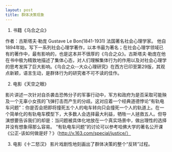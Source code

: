 ```yaml
---
layout: post
title: 群体决策现象
---
```


1. 书籍《乌合之众》

作者：古斯塔夫·勒庞 Gustave Le Bon(1841-1931) 法国著名社会心理学家。
他自1894年始，写下一系列社会心理学著作，以本书最为著名；在社会心理学领域已有的著作中，最有影响的，也是这本并不很厚的《乌合之众》。古斯塔夫·勒庞在他在书中极为精致地描述了集体心态，对人们理解集体行为的作用以及对社会心理学的思考发挥了巨大影响。《乌合之众--大众心理研究》在西方已印至第29版，其观点新颖，语言生动，是群体行为的研究者不可不读的佳作。


2. 电影《天空之眼》

影片讲述一次针对自杀袭击恐怖分子的军事行动中，军方和政府为是否采取可能殃及一个无辜小女孩的飞弹打击而产生的分歧。这对应着一个经典道德悖论“有轨电车问题”：你是否会把即将撞死五个人的电车转向只会撞死一个人的轨道上。在一个简单化的有轨电车模型下，大多数人会选择最大利益，牺牲一人拯救五人。但导演想要告诉我们的却是：当问题被具体化地放在一个真实场景中，做出理性的选择并没有想象得那么容易。
“有轨电车问题”的讨论可以参考哈佛大学的著名公开课《公正-该如何做是好？》（http://v.163.com/special/justice/）


3. 电影《十二怒汉》
影片戏剧性地刻画出了群体决策的整个“反转”过程。
